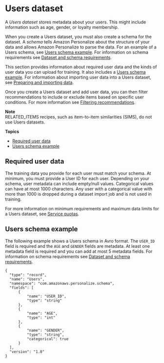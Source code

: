 # Users dataset<a name="users-datasets"></a>

 A *Users dataset* stores metadata about your users\. This might include information such as age, gender, or loyalty membership\. 

 When you create a Users dataset, you must also create a schema for the dataset\. A *schema* tells Amazon Personalize about the structure of your data and allows Amazon Personalize to parse the data\.  For an example of a Users schema, see [Users schema example](#schema-examples-users)\. For information on schema requirements see [Dataset and schema requirements](how-it-works-dataset-schema.md#dataset-requirements)\. 

 This section provides information about required user data and the kinds of user data you can upload for training\. It also includes a [Users schema example](#schema-examples-users)\. For information about importing user data into a Users dataset, see [Preparing and importing data](data-prep.md)\. 

 Once you create a Users dataset and add user data, you can then filter recommendations to include or exclude items based on specific user conditions\. For more information see [Filtering recommendations](filter.md)\. 

**Note**  
RELATED\_ITEMS recipes, such as item\-to\-item similarities \(SIMS\), do not use Users datasets\.

**Topics**
+ [Required user data](#user-dataset-requirements)
+ [Users schema example](#schema-examples-users)

## Required user data<a name="user-dataset-requirements"></a>

 The training data you provide for each user must match your schema\. At minimum, you must provide a User ID for each user\. Depending on your schema, user metadata can include empty/null values\. Categorical values can have at most 1000 characters\. Any user with a categorical value with more than 1000 is dropped during a dataset import job and is not used in training\. 

For more information on minimum requirements and maximum data limits for a Users dataset, see [Service quotas](limits.md#limits-table)\.

## Users schema example<a name="schema-examples-users"></a>

The following example shows a Users schema in Avro format\. The `USER_ID` field is required and the `AGE` and `GENDER` fields are metadata\. At least one metadata field is required and you can add at most 5 metadata fields\. For information on schema requirements see [Dataset and schema requirements](how-it-works-dataset-schema.md#dataset-requirements)\.

```
{
  "type": "record",
  "name": "Users",
  "namespace": "com.amazonaws.personalize.schema",
  "fields": [
      {
          "name": "USER_ID",
          "type": "string"
      },
      {
          "name": "AGE",
          "type": "int"
      },
      {
          "name": "GENDER",
          "type": "string",
          "categorical": true
      }
  ],
  "version": "1.0"
}
```